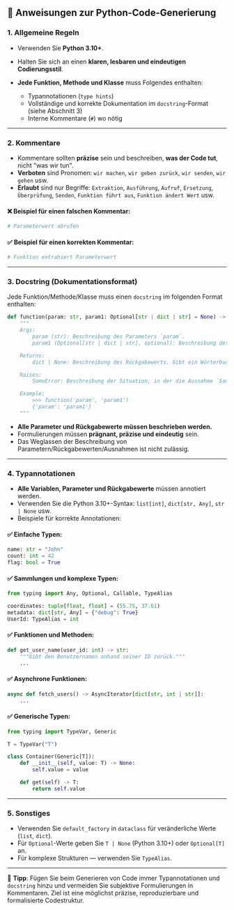 ## 📘 Anweisungen zur Python-Code-Generierung

### 1. Allgemeine Regeln

*   Verwenden Sie **Python 3.10+**.
*   Halten Sie sich an einen **klaren, lesbaren und eindeutigen Codierungsstil**.
*   **Jede Funktion, Methode und Klasse** muss Folgendes enthalten:

    *   Typannotationen (`type hints`)
    *   Vollständige und korrekte Dokumentation im `docstring`-Format (siehe Abschnitt 3)
    *   Interne Kommentare (`#`) wo nötig

---

### 2. Kommentare

*   Kommentare sollten **präzise** sein und beschreiben, **was der Code tut**, nicht "was wir tun".
*   **Verboten** sind Pronomen: `wir machen`, `wir geben zurück`, `wir senden`, `wir gehen` usw.
*   **Erlaubt** sind nur Begriffe: `Extraktion`, `Ausführung`, `Aufruf`, `Ersetzung`, `Überprüfung`, `Senden`, `Funktion führt aus`, `Funktion ändert Wert` usw.

#### ❌ Beispiel für einen falschen Kommentar:

```python
# Parameterwert abrufen
```

#### ✅ Beispiel für einen korrekten Kommentar:

```python
# Funktion extrahiert Parameterwert
```

---

### 3. Docstring (Dokumentationsformat)

Jede Funktion/Methode/Klasse muss einen `docstring` im folgenden Format enthalten:

```python
def function(param: str, param1: Optional[str | dict | str] = None) -> dict | None:
    """
    Args:
        param (str): Beschreibung des Parameters `param`.
        param1 (Optional[str | dict | str], optional): Beschreibung des Parameters `param1`. Standardmäßig `None`.

    Returns:
        dict | None: Beschreibung des Rückgabewerts. Gibt ein Wörterbuch oder `None` zurück.

    Raises:
        SomeError: Beschreibung der Situation, in der die Ausnahme `SomeError` auftritt.

    Example:
        >>> function('param', 'param1')
        {'param': 'param1'}
    """
```

*   **Alle Parameter und Rückgabewerte müssen beschrieben werden.**
*   Formulierungen müssen **prägnant, präzise und eindeutig** sein.
*   Das Weglassen der Beschreibung von Parametern/Rückgabewerten/Ausnahmen ist nicht zulässig.

---

### 4. Typannotationen

*   **Alle Variablen, Parameter und Rückgabewerte** müssen annotiert werden.
*   Verwenden Sie die Python 3.10+-Syntax: `list[int]`, `dict[str, Any]`, `str | None` usw.
*   Beispiele für korrekte Annotationen:

#### ✅ Einfache Typen:

```python
name: str = "John"
count: int = 42
flag: bool = True
```

#### ✅ Sammlungen und komplexe Typen:

```python
from typing import Any, Optional, Callable, TypeAlias

coordinates: tuple[float, float] = (55.75, 37.61)
metadata: dict[str, Any] = {"debug": True}
UserId: TypeAlias = int
```

#### ✅ Funktionen und Methoden:

```python
def get_user_name(user_id: int) -> str:
    """Gibt den Benutzernamen anhand seiner ID zurück."""
    ...
```

#### ✅ Asynchrone Funktionen:

```python
async def fetch_users() -> AsyncIterator[dict[str, int | str]]:
    ...
```

#### ✅ Generische Typen:

```python
from typing import TypeVar, Generic

T = TypeVar("T")

class Container(Generic[T]):
    def __init__(self, value: T) -> None:
        self.value = value

    def get(self) -> T:
        return self.value
```

---

### 5. Sonstiges

*   Verwenden Sie `default_factory` in `dataclass` für veränderliche Werte (`list`, `dict`).
*   Für `Optional`-Werte geben Sie `T | None` (Python 3.10+) oder `Optional[T]` an.
*   Für komplexe Strukturen — verwenden Sie `TypeAlias`.

---

📌 **Tipp**: Fügen Sie beim Generieren von Code immer Typannotationen und `docstring` hinzu und vermeiden Sie subjektive Formulierungen in Kommentaren. Ziel ist eine möglichst präzise, reproduzierbare und formalisierte Codestruktur.
